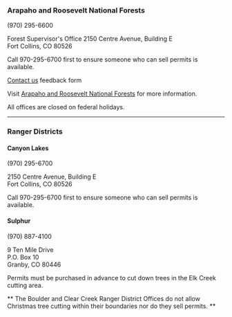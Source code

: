 
### Arapaho and Roosevelt National Forests 

(970) 295-6600

Forest Supervisor's Office
2150 Centre Avenue, Building E  
Fort Collins, CO 80526

Call 970-295-6700 first to ensure someone who can sell permits is available.

[Contact us](https://www.fs.usda.gov/contactus/arp/about-forest/contactus/) feedback form

Visit [Arapaho and Roosevelt National Forests](https://www.fs.usda.gov/main/arp) for more information.

All offices are closed on federal holidays.

* * *

### Ranger Districts

#### Canyon Lakes

(970) 295-6700  

2150 Centre Avenue, Building E  
Fort Collins, CO 80526  

Call 970-295-6700 first to ensure someone who can sell permits is available.


#### Sulphur

(970) 887-4100  

9 Ten Mile Drive  
P.O. Box 10  
Granby, CO 80446  

Permits must be purchased in advance to cut down trees in the Elk Creek cutting area.


** The Boulder and Clear Creek Ranger District Offices do not allow Christmas tree cutting within their boundaries nor do they sell permits. **

